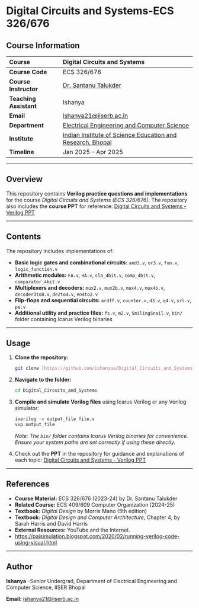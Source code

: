 # Digital Circuits and Systems-ECS 326/676

## Course Information

| **Course** | Digital Circuits and Systems |
| :--- | :--- |
| **Course Code** | ECS 326/676 |
| **Course Instructor** | [Dr. Santanu Talukder](https://sites.google.com/site/santanutalukderiiscnanoscience/principal-investigator) |
| **Teaching Assistant** | Ishanya |
| **Email** | [ishanya21@iiserb.ac.in](mailto:ishanya21@iiserb.ac.in) |
| **Department** | [Electrical Engineering and Computer Science](https://eecs.iiserb.ac.in/) |
| **Institute** | [Indian Institute of Science Education and Research, Bhopal](https://www.iiserb.ac.in/) |
| **Timeline** | Jan 2025 – Apr 2025 |

---

## Overview

This repository contains **Verilog practice questions and implementations** for the course *Digital Circuits and Systems (ECS 326/676)*.
The repository also includes the **course PPT** for reference: [Digital Circuits and Systems - Verilog PPT](https://github.com/ishanyaa/Digital_Circuits_and_Systems/blob/main/Ishanya_Verilog.pdf)

---

## Contents

The repository includes implementations of:

- **Basic logic gates and combinational circuits:** `and3.v`, `or3.v`, `fun.v`, `logic_function.v`  
- **Arithmetic modules:** `FA.v`, `HA.v`, `cla_4bit.v`, `comp_4bit.v`, `comparator_4bit.v`  
- **Multiplexers and decoders:** `mux2.v`, `mux2b.v`, `mux4.v`, `mux4b.v`, `decoder3to8.v`, `de2to4.v`, `en4to2.v`  
- **Flip-flops and sequential circuits:** `ardff.v`, `counter.v`, `d3.v`, `q4.v`, `srl.v`, `pe.v`  
- **Additional utility and practice files:** `fs.v`, `m2.v`, `SmilingSnail.v`, `bin/` folder containing Icarus Verilog binaries  

---

## Usage

1.  **Clone the repository:**
    ```bash
    git clone [https://github.com/ishanyaa/Digital_Circuits_and_Systems.git](https://github.com/ishanyaa/Digital_Circuits_and_Systems.git)
    ```
2.  **Navigate to the folder:**
    ```bash
    cd Digital_Circuits_and_Systems
    ```
3.  **Compile and simulate Verilog files** using Icarus Verilog or any Verilog simulator:
    ```bash
    iverilog -o output_file file.v
    vvp output_file
    ```
    *Note: The `bin/` folder contains Icarus Verilog binaries for convenience. Ensure your system paths are set correctly if using these directly.*

4.  Check out the **PPT** in the repository for guidance and explanations of each topic: [Digital Circuits and Systems - Verilog PPT](https://github.com/ishanyaa/Digital_Circuits_and_Systems/blob/main/Ishanya_Verilog.pdf)


---

## References

* **Course Material:** ECS 326/676 (2023-24) by Dr. Santanu Talukder
* **Related Course:** ECS 409/609 Computer Organization (2024-25)
* **Textbook:** *Digital Design* by Morris Mano (5th edition)
* **Textbook:** *Digital Design and Computer Architecture*, Chapter 4, by Sarah Harris and David Harris
* **External Resources:** YouTube and the Internet.
* https://paisimulation.blogspot.com/2020/02/running-verilog-code-using-visual.html
---

## Author

**Ishanya** –Senior Undergrad, Department of Electrical Engineering and Computer Science, IISER Bhopal

**Email:** [ishanya21@iiserb.ac.in](mailto:ishanya21@iiserb.ac.in)
